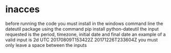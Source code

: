 # inacces
before running the code you must install in the windows command line the dateutil package using the command pip install python-dateutil
the input requested is the period, timezone, initial date and final date
an example of a valid input is 2d UTC 20170809T153422Z 20171226T233604Z
you must only leave a space between the inputs
